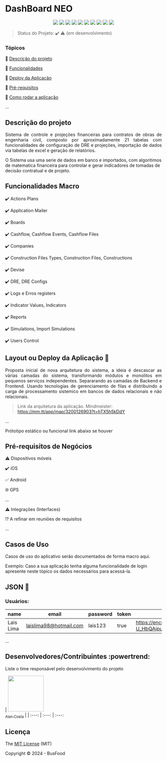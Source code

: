 <h1>DashBoard NEO</h1> 

<p align="center">
  <img src="https://img.shields.io/static/v1?label=ruby&message=2.1.5&color=blue&style=for-the-badge&logo=Ruby"/>
  <img src="http://img.shields.io/static/v1?label=rails&message=4.2.6&color=red&style=for-the-badge&logo=Rails"/>
  <img src="http://img.shields.io/static/v1?label=bootstrap&message=3.3.6&color=green&style=for-the-badge&logo=bootstrap"/>
  <img src="https://img.shields.io/static/v1?label=postgres&message=database&color=blue&style=for-the-badge&logo=postgresql"/>
  <img src="http://img.shields.io/static/v1?label=html5%20&message=5.0.0&color=red&style=for-the-badge&logo=html5"/>
  <img src="http://img.shields.io/static/v1?label=css3%20&message=3.0.0&color=green&style=for-the-badge&logo=css3"/>
  <img src="https://img.shields.io/static/v1?label=aws-cdk&message=deploy&color=blue&style=for-the-badge&logo=aws-cdk"/>
  <img src="http://img.shields.io/static/v1?label=License&message=MIT&color=green&style=for-the-badge"/>
  <img src="http://img.shields.io/static/v1?label=TESTES&message=%3E100&color=GREEN&style=for-the-badge"/>
   <img src="http://img.shields.io/static/v1?label=STATUS&message=EM%20DESENVOLVIMENTO&color=RED&style=for-the-badge"/>
   <!-- <img src="http://img.shields.io/static/v1?label=STATUS&message=CONCLUIDO&color=GREEN&style=for-the-badge"/> -->
</p>

> Status do Projeto: :heavy_check_mark: :warning: (em desenvolvimento)

### Tópicos 

:small_blue_diamond: [Descrição do projeto](#descrição-do-projeto)

:small_blue_diamond: [Funcionalidades](#funcionalidades)

:small_blue_diamond: [Deploy da Aplicação](#deploy-da-aplicação-dash)

:small_blue_diamond: [Pré-requisitos](#pré-requisitos)

:small_blue_diamond: [Como rodar a aplicação](#como-rodar-a-aplicação-arrow_forward)

... 

<!-- Insira os tópicos do README em links para facilitar a navegação do leitor -->

## Descrição do projeto 

<p align="justify">
  Sistema de controle e projeções financeiras para contratos de obras de engenharia civil, composto por aproximadamente 21 tabelas com funcionalidades de configuração de DRE e projeções, importação de dados via tabelas de excel e geração de relatórios.

  O Sistema usa uma serie de dados em banco e importados, com algoritimos de matematica financeira para controlar e gerar indicadores de tomadas de decisão  contratual e de projeto.
</p>

## Funcionalidades Macro

:heavy_check_mark: Actions Plans

:heavy_check_mark: Application Mailer   

:heavy_check_mark: Boards  

:heavy_check_mark: Cashflow, Cashflow Events, Cashflow Files

:heavy_check_mark: Companies

:heavy_check_mark: Construction Files Types, Construction Files, Constructions

:heavy_check_mark: Devise

:heavy_check_mark: DRE, DRE Configs

:heavy_check_mark: Logs e Erros registers

:heavy_check_mark: Indicator Values, Indicators

:heavy_check_mark: Reports

:heavy_check_mark: Simulations, Import Simulations

:heavy_check_mark: Users Control

## Layout ou Deploy da Aplicação :dash:

<p align="justify">
  Proposta inicial de nova arquitetura do sistema, a ideia é descascar as várias camadas do sistema, transformando módulos e monolitos em pequenos serviços independentes. Separarando as camadas de Backend e Frontend. Usando tecnologias de gerenciamento de filas e distribuindo a carga de processamento sistemico em bancos de dados relacionais e não relacionais.
</p>

> Link da arquitetura da aplicação. Mindmeister: https://mm.tt/app/map/3200126903?t=hTX5h5kDdY

... 

Prótotipo estático ou funcional link abaixo se houver

## Pré-requisitos de Negócios

:warning: Dispositivos móveis

  ✔️ iOS

  ✅ Android

  🌐 GPS

...

:warning: Integrações (Interfaces)

⁉️ A refinar em reuniões de requisitos


...

<!-- Liste todas as dependencias e libs que o usuário deve ter instalado na máquina antes de rodar a aplicação 

## Como rodar a aplicação :arrow_forward:

No terminal, clone o projeto: 

```
git clone https://github.com/React-Bootcamp-WoMarkersCode/certificate-generator
```

... 

Coloque um passo a passo para rodar a sua aplicação. **Dica: clone o próprio projeto e verfique se o passo a passo funciona**

## Como rodar os testes

Coloque um passo a passo para executar os testes

```
$ npm test, rspec, etc 
``` -->

## Casos de Uso

Casos de uso do aplicativo serão documentados de forma macro aqui.

Exemplo: Caso a sua aplicação tenha alguma funcionalidade de login apresente neste tópico os dados necessários para acessá-la.

## JSON :floppy_disk:

### Usuários: 

|name|email|password|token|avatar|
| -------- |-------- |-------- |-------- |-------- |
|Lais Lima|laislima98@hotmail.com|lais123|true|https://encrypted-tbn0.gstatic.com/images?q=tbn%3AANd9GcS9-U_HbQAipum9lWln3APcBIwng7T46hdBA42EJv8Hf6Z4fDT3&usqp=CAU|

... 

<!-- Se quiser, coloque uma amostra do banco de dados 

## Iniciando/Configurando banco de dados

Se for necessário configurar algo antes de iniciar o banco de dados insira os comandos a serem executados 

## Linguagens, dependencias e libs utilizadas :books:

- [React](https://pt-br.reactjs.org/docs/create-a-new-react-app.html)
- [React PDF](https://react-pdf.org/)

...

Liste as tecnologias utilizadas no projeto que **não** forem reconhecidas pelo Github 

## Resolvendo Problemas :exclamation:

Em [issues]() foram abertos alguns problemas gerados durante o desenvolvimento desse projeto e como foram resolvidos. 

## Tarefas em aberto

Se for o caso, liste tarefas/funcionalidades que ainda precisam ser implementadas na sua aplicação

:memo: Tarefa 1 

:memo: Tarefa 2 

:memo: Tarefa 3  -->

## Desenvolvedores/Contribuintes :powertrend:

Liste o time responsável pelo desenvolvimento do projeto

| [<img src="https://avatars.githubusercontent.com/u/7583293?v=4" width=115><br><sub>Alan Costa</sub>](https://github.com/alanamaralcosta) | 
| :---: | :---: | :---: 

## Licença 

The [MIT License]() (MIT)

Copyright :copyright: 2024 - BusFood
